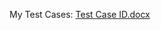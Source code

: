 My Test Cases:
[Test Case ID.docx](https://github.com/user-attachments/files/16032463/Test.Case.ID.docx)


